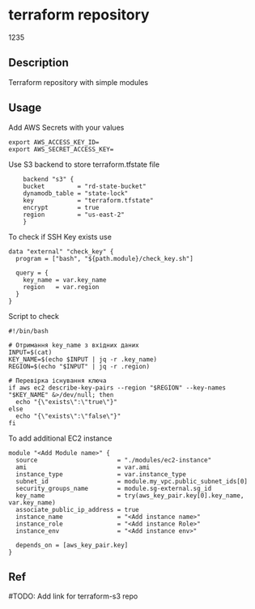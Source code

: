 # terraform repository
1235
## Description

Terraform repository with simple modules
## Usage
Add AWS Secrets with your values
```
export AWS_ACCESS_KEY_ID=
export AWS_SECRET_ACCESS_KEY=
```

Use S3 backend to store terraform.tfstate file
```
    backend "s3" {
    bucket         = "rd-state-bucket"
    dynamodb_table = "state-lock"
    key            = "terraform.tfstate"
    encrypt        = true
    region         = "us-east-2"
    }
```

To check if SSH Key exists use 
```
data "external" "check_key" {
  program = ["bash", "${path.module}/check_key.sh"]

  query = {
    key_name = var.key_name
    region   = var.region
  }
}
```
Script to check 
```
#!/bin/bash

# Отримання key_name з вхідних даних
INPUT=$(cat)
KEY_NAME=$(echo $INPUT | jq -r .key_name)
REGION=$(echo "$INPUT" | jq -r .region)

# Перевірка існування ключа
if aws ec2 describe-key-pairs --region "$REGION" --key-names "$KEY_NAME" &>/dev/null; then
  echo "{\"exists\":\"true\"}"
else
  echo "{\"exists\":\"false\"}"
fi
```

To add additional EC2 instance

```
module "<Add Module name>" {
  source                      = "./modules/ec2-instance"
  ami                         = var.ami
  instance_type               = var.instance_type
  subnet_id                   = module.my_vpc.public_subnet_ids[0]
  security_groups_name        = module.sg-external.sg_id
  key_name                    = try(aws_key_pair.key[0].key_name, var.key_name)
  associate_public_ip_address = true
  instance_name               = "<Add instance name>"
  instance_role               = "<Add instance Role>"
  instance_env                = "<Add instance env>"

  depends_on = [aws_key_pair.key]
}
```

## Ref
#TODO: Add link for terraform-s3 repo